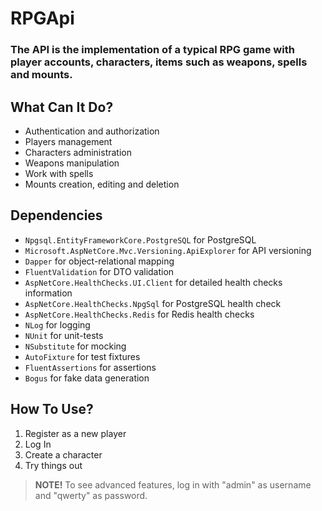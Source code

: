 # RPGApi

### The API is the implementation of a typical RPG game with player accounts, characters, items such as weapons, spells and mounts.

## What Can It Do?
* Authentication and authorization
* Players management
* Characters administration
* Weapons manipulation
* Work with spells 
* Mounts creation, editing and deletion

## Dependencies
* `Npgsql.EntityFrameworkCore.PostgreSQL` for PostgreSQL
* `Microsoft.AspNetCore.Mvc.Versioning.ApiExplorer` for API versioning
* `Dapper` for object-relational mapping
* `FluentValidation` for DTO validation
* `AspNetCore.HealthChecks.UI.Client` for detailed health checks information
* `AspNetCore.HealthChecks.NpgSql` for PostgreSQL health check
* `AspNetCore.HealthChecks.Redis` for Redis health checks
* `NLog` for logging
* `NUnit` for unit-tests
* `NSubstitute` for mocking
* `AutoFixture` for test fixtures
* `FluentAssertions` for assertions
* `Bogus` for fake data generation

## How To Use?
1. Register as a new player
2. Log In
3. Create a character
4. Try things out

> **NOTE!** To see advanced features, log in with "admin" as username and "qwerty" as password.
